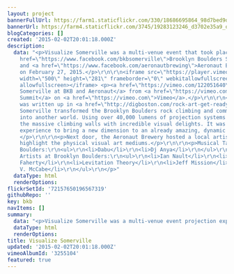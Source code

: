 ```yaml
---
layout: project
bannerFullUrl: https://farm1.staticflickr.com/330/18686695864_98d7bed9db_o.jpg
bannerUrl: https://farm4.staticflickr.com/3745/19283123246_d3702e35a9_o.jpg
blogCategories: []
created: '2015-02-02T20:01:18.000Z'
description:
  data: "<p>Visualize Somerville was a multi-venue event that took place both at <a
    href=\"https://www.facebook.com/bkbsomerville\">Brooklyn Boulders Somerville</a>
    and <a href=\"https://www.facebook.com/aeronautbrewing\">Aeronaut Brewing Company</a>,
    on February 27, 2015.</p>\r\n\r\n<iframe src=\"https://player.vimeo.com/video/122051640\"
    width=\"500\" height=\"281\" frameborder=\"0\" webkitallowfullscreen mozallowfullscreen
    allowfullscreen></iframe> <p><a href=\"https://vimeo.com/122051640\">Visualize
    Somerville at BKB and Aeronaut</a> from <a href=\"https://vimeo.com/abovesummit\">Above
    Summit</a> on <a href=\"https://vimeo.com\">Vimeo</a>.</p>\r\n\r\n<p>The event
    was written up in <a href=\"http://digboston.com/rock-art-get-ready-to-climb-on-video-waves-with-art-and-beer/\">digboston</a>.</p>\r\n\r\n<p>Visualize
    Somerville transformed the Brooklyn Boulders rock climbing and community space
    into another world. Using over 40,000 lumens of projection systems we painted
    the massive climbing walls with incredible visual delights. It was a one-night
    experience to bring a new dimension to an already amazing, dynamic community space.
    </p>\r\n\r\n<p>Next door, the Aeronaut Brewery hosted a local artists show to
    highlight the physical visual art mediums.</p>\r\n\r\n<p>Musical Talent for Brooklyn
    Boulders:\r\n<ul>\r\n<li>Dabu</li>\r\n<li>Dj Anya</li>\r\n</ul>\r\n</p>\r\n\r\n<p>Visual
    Artists at Brooklyn Boulders:\r\n<ul>\r\n<li>Ian Nault</li>\r\n<li>tekt</li>\r\n<li>Shawn
    Faherty</li>\r\n<li>Levitation Theory</li>\r\n<li>Jeff Mission</li>\r\n<li>Lane
    V. McCabe</li>\r\n</ul>\r\n</p>"
  dataType: html
  renderOptions: 
flickrSetId: '72157650196567319'
githubRepo: ''
key: bkb
navItems: []
summary:
  data: "<p>Visualize Somerville was a multi-venue event projection experience</p>"
  dataType: html
  renderOptions: 
title: Visualize Somerville
updated: '2015-02-02T20:01:18.000Z'
vimeoAlbumId: '3255104'
featured: true
---
```

